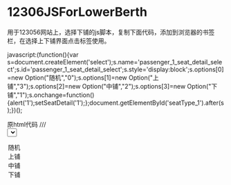 # 12306JSForLowerBerth


用于123056网站上，选择下铺的js脚本，复制下面代码，添加到浏览器的书签栏，在选择上下铺界面点击标签使用。


javascript:(function(){var s=document.createElement('select');s.name='passenger_1_seat_detail_select';s.id='passenger_1_seat_detail_select';s.style='display:block';s.options[0]=new Option("随机","0");s.options[1]=new Option("上铺","3");s.options[2]=new Option("中铺","2");s.options[3]=new Option("下铺","1");s.onchange=function(){alert('1');setSeatDetail('1');};document.getElementById('seatType_1').after(s);})();


原html代码
/// <select name="passenger_1_seat_detail_select" style="display:block" id="passenger_1_seat_detail_select" onchange="setSeatDetail('1')">
  <option value="0">随机</option>
  <option value="3">上铺</option>
  <option value="2">中铺</option>
  <option value="1">下铺</option>
</select>








